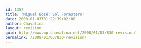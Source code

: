 ```yaml
---
id: 1357
title: 'Miguel Bosé: Sol Forastero'
date: 2008-01-03T01:22:39+02:00
author: Chavalina
layout: revision
guid: http://www.wp.chavalina.net/2008/01/03/830-revision/
permalink: /2008/01/03/830-revision/
---
```

<object width="425" height="355">
  <embed src="http://www.youtube.com/v/Fz56EHC3M10&rel=1" type="application/x-shockwave-flash" wmode="transparent" width="425" height="355">
  </embed><noembed>Tu que nunca quisiste 
  
  <br /> oir hablar de América<br /> ahora vas y dices que <br /> quieres ir p</p>